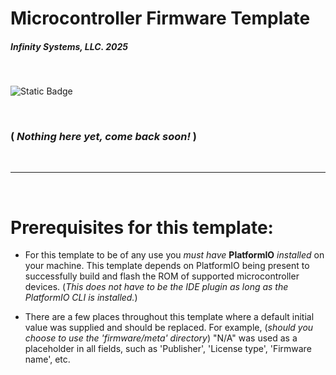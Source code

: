 # Microcontroller Firmware Template
##### Infinity Systems, LLC. 2025

<br/>

![Static Badge](https://img.shields.io/badge/version-0.0.0.0-orange)

<br/>

### ( ***Nothing here yet, come back soon!*** )

<br/>

---

<br/>

# Prerequisites for this template:
- For this template to be of any use you *must have* **PlatformIO** *installed* on your machine. This template depends on PlatformIO being present to successfully build and flash the ROM of supported microcontroller devices. (*This does not have to be the IDE plugin as long as the PlatformIO CLI is installed.*)

- There are a few places throughout this template where a default initial value was supplied and should be replaced. For example, (*should you choose to use the 'firmware/meta' directory*) "N/A" was used as a placeholder in all fields, such as 'Publisher', 'License type', 'Firmware name', etc.
